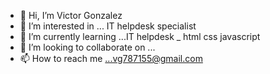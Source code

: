 - 👋 Hi, I’m Victor Gonzalez
- 👀 I’m interested in ... IT helpdesk specialist 
- 🌱 I’m currently learning ...IT helpdesk _ html css javascript 
- 💞️ I’m looking to collaborate on ...
- 📫 How to reach me ...vg787155@gmail.com

<!---
victechlol/victechlol is a ✨ special ✨ repository because its `README.md` (this file) appears on your GitHub profile.
You can click the Preview link to take a look at your changes.
--->
